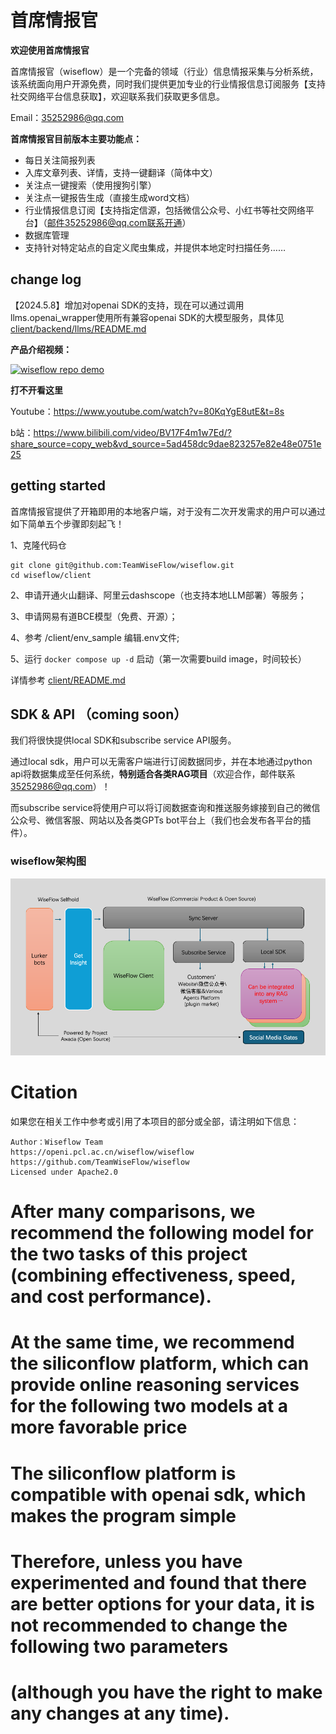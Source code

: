 # 首席情报官

**欢迎使用首席情报官**

首席情报官（wiseflow）是一个完备的领域（行业）信息情报采集与分析系统，该系统面向用户开源免费，同时我们提供更加专业的行业情报信息订阅服务【支持社交网络平台信息获取】，欢迎联系我们获取更多信息。

Email：35252986@qq.com 

**首席情报官目前版本主要功能点：**

- 每日关注简报列表
- 入库文章列表、详情，支持一键翻译（简体中文）
- 关注点一键搜索（使用搜狗引擎）
- 关注点一键报告生成（直接生成word文档）
- 行业情报信息订阅【支持指定信源，包括微信公众号、小红书等社交网络平台】（邮件35252986@qq.com联系开通）
- 数据库管理
- 支持针对特定站点的自定义爬虫集成，并提供本地定时扫描任务……

## change log

【2024.5.8】增加对openai SDK的支持，现在可以通过调用llms.openai_wrapper使用所有兼容openai SDK的大模型服务，具体见 [client/backend/llms/README.md](client/backend/llms/README.md)

**产品介绍视频：**

[![wiseflow repo demo](https://res.cloudinary.com/marcomontalbano/image/upload/v1714005731/video_to_markdown/images/youtube--80KqYgE8utE-c05b58ac6eb4c4700831b2b3070cd403.jpg)](https://www.bilibili.com/video/BV17F4m1w7Ed/?share_source=copy_web&vd_source=5ad458dc9dae823257e82e48e0751e25 "wiseflow repo demo")

**打不开看这里**

Youtube：https://www.youtube.com/watch?v=80KqYgE8utE&t=8s

b站：https://www.bilibili.com/video/BV17F4m1w7Ed/?share_source=copy_web&vd_source=5ad458dc9dae823257e82e48e0751e25

## getting started

首席情报官提供了开箱即用的本地客户端，对于没有二次开发需求的用户可以通过如下简单五个步骤即刻起飞！

1、克隆代码仓

```commandline
git clone git@github.com:TeamWiseFlow/wiseflow.git
cd wiseflow/client
```

2、申请开通火山翻译、阿里云dashscope（也支持本地LLM部署）等服务；

3、申请网易有道BCE模型（免费、开源）；

4、参考  /client/env_sample 编辑.env文件;

5、运行 `docker compose up -d` 启动（第一次需要build image，时间较长）


详情参考 [client/README.md](client/README.md)

## SDK & API （coming soon）

我们将很快提供local SDK和subscribe service API服务。

通过local sdk，用户可以无需客户端进行订阅数据同步，并在本地通过python api将数据集成至任何系统，**特别适合各类RAG项目**（欢迎合作，邮件联系 35252986@qq.com）！

而subscribe service将使用户可以将订阅数据查询和推送服务嫁接到自己的微信公众号、微信客服、网站以及各类GPTs bot平台上（我们也会发布各平台的插件）。

### wiseflow架构图

![wiseflow架构图](asset/wiseflow_arch.png)

# Citation

如果您在相关工作中参考或引用了本项目的部分或全部，请注明如下信息：

```
Author：Wiseflow Team
https://openi.pcl.ac.cn/wiseflow/wiseflow
https://github.com/TeamWiseFlow/wiseflow
Licensed under Apache2.0
```
# After many comparisons, we recommend the following model for the two tasks of this project (combining effectiveness, speed, and cost performance).
# At the same time, we recommend the siliconflow platform, which can provide online reasoning services for the following two models at a more favorable price
# The siliconflow platform is compatible with openai sdk, which makes the program simple
# Therefore, unless you have experimented and found that there are better options for your data, it is not recommended to change the following two parameters
#  (although you have the right to make any changes at any time).